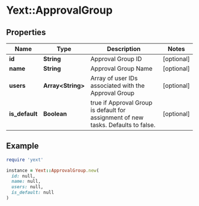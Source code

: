 # Yext::ApprovalGroup

## Properties

| Name | Type | Description | Notes |
| ---- | ---- | ----------- | ----- |
| **id** | **String** | Approval Group ID | [optional] |
| **name** | **String** | Approval Group Name | [optional] |
| **users** | **Array&lt;String&gt;** | Array of user IDs associated with the Approval Group | [optional] |
| **is_default** | **Boolean** | true if Approval Group is default for assignment of new tasks. Defaults to false. | [optional] |

## Example

```ruby
require 'yext'

instance = Yext::ApprovalGroup.new(
  id: null,
  name: null,
  users: null,
  is_default: null
)
```

